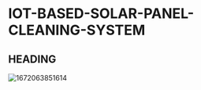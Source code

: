 # IOT-BASED-SOLAR-PANEL-CLEANING-SYSTEM

## HEADING

![1672063851614](https://user-images.githubusercontent.com/124425596/219942983-caa17230-dba8-43ed-8773-60f0eb797e2e.jpg)
